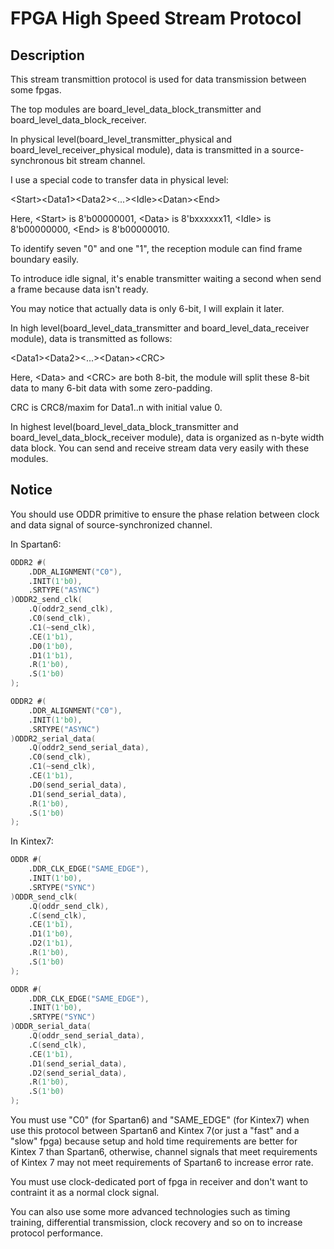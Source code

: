 # FPGA High Speed Stream Protocol

## Description

This stream transmittion protocol is used for data transmission between some fpgas.

The top modules are board_level_data_block_transmitter and board_level_data_block_receiver.

In physical level(board_level_transmitter_physical and board_level_receiver_physical module), data is transmitted in a source-synchronous bit stream channel.

I use a special code to transfer data in physical level:

\<Start\>\<Data1\>\<Data2\>\<...\>\<Idle\>\<Datan\>\<End\>

Here, \<Start\> is 8'b00000001, \<Data\> is 8'bxxxxxx11, \<Idle\> is 8'b00000000, \<End\> is 8'b00000010.

To identify seven "0" and one "1", the reception module can find frame boundary easily.

To introduce idle signal, it's enable transmitter waiting a second when send a frame because data isn't ready.

You may notice that actually data is only 6-bit, I will explain it later.

In high level(board_level_data_transmitter and board_level_data_receiver module), data is transmitted as follows:

\<Data1\>\<Data2\>\<...\>\<Datan\>\<CRC\>

Here, \<Data\> and \<CRC\> are both 8-bit, the module will split these 8-bit data to many 6-bit data with some zero-padding.

CRC is CRC8/maxim for Data1..n with initial value 0.

In highest level(board_level_data_block_transmitter and board_level_data_block_receiver module), data is organized as n-byte width data block. You can send and receive stream data very easily with these modules.

## Notice

You should use ODDR primitive to ensure the phase relation between clock and data signal of source-synchronized channel.

In Spartan6:

```verilog
ODDR2 #(
    .DDR_ALIGNMENT("C0"),
    .INIT(1'b0),
    .SRTYPE("ASYNC")
)ODDR2_send_clk(
    .Q(oddr2_send_clk),
    .C0(send_clk),
    .C1(~send_clk),
    .CE(1'b1),
    .D0(1'b0),
    .D1(1'b1),
    .R(1'b0),
    .S(1'b0)
);

ODDR2 #(
    .DDR_ALIGNMENT("C0"),
    .INIT(1'b0),
    .SRTYPE("ASYNC")
)ODDR2_serial_data(
    .Q(oddr2_send_serial_data),
    .C0(send_clk),
    .C1(~send_clk),
    .CE(1'b1),
    .D0(send_serial_data),
    .D1(send_serial_data),
    .R(1'b0),
    .S(1'b0)
);
```

In Kintex7:

```verilog
ODDR #(
    .DDR_CLK_EDGE("SAME_EDGE"),
    .INIT(1'b0),
    .SRTYPE("SYNC")
)ODDR_send_clk(
    .Q(oddr_send_clk),
    .C(send_clk),
    .CE(1'b1),
    .D1(1'b0),
    .D2(1'b1),
    .R(1'b0),
    .S(1'b0)
);

ODDR #(
    .DDR_CLK_EDGE("SAME_EDGE"),
    .INIT(1'b0),
    .SRTYPE("SYNC")
)ODDR_serial_data(
    .Q(oddr_send_serial_data),
    .C(send_clk),
    .CE(1'b1),
    .D1(send_serial_data),
    .D2(send_serial_data),
    .R(1'b0),
    .S(1'b0)
);
```

You must use "C0" (for Spartan6) and "SAME_EDGE" (for Kintex7) when use this protocol between Spartan6 and Kintex 7(or just a "fast" and a "slow" fpga) because setup and hold time requirements are better for Kintex 7 than Spartan6, otherwise, channel signals that meet requirements of Kintex 7 may not meet requirements of Spartan6 to increase error rate.

You must use clock-dedicated port of fpga in receiver and don't want to contraint it as a normal clock signal.

You can also use some more advanced technologies such as timing training, differential transmission, clock recovery and so on to increase protocol performance.